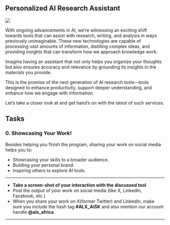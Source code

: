 ## Personalized AI Research Assistant

![](https://alxappliedai.github.io/alx_applied_ai_assets/ai-research-assistant/research-assistant-00.png)

With ongoing advancements in AI, we’re witnessing an exciting shift towards tools that can assist with research, writing, and analysis in ways previously unimaginable. These new technologies are capable of processing vast amounts of information, distilling complex ideas, and providing insights that can transform how we approach knowledge work.

Imagine having an assistant that not only helps you organize your thoughts but also ensures accuracy and relevance by grounding its insights in the materials you provide.

This is the promise of the next generation of AI research tools—tools designed to enhance productivity, support deeper understanding, and enhance how we engage with information.

Let’s take a closer look at and get hand’s on with the latest of such services.

## Tasks

### 0\. Showcasing Your Work!

Besides helping you finish the program, sharing your work on social media helps you to:

- Showcasing your skills to a broader audience.
- Building your personal brand.
- Inspiring others to explore AI tools.

---

- **Take a screen-shot of your interaction with the discussed tool**
- Post the output of your work on social media (like X, LinkedIn, Facebook, etc.)
- When you share your work on X(former Twitter) and LinkedIn, make sure you include the hash tag **#ALX_AiSK** and also mention our account handle **@alx_africa**

---
